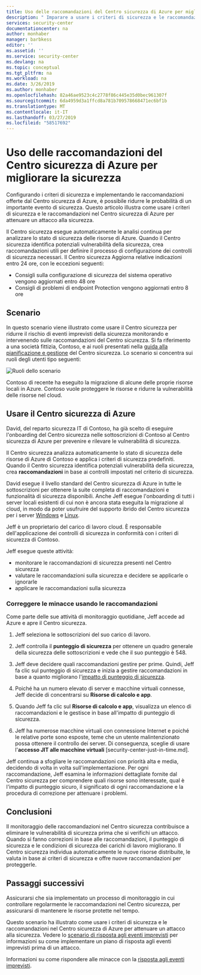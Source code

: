```yaml
---
title: Uso delle raccomandazioni del Centro sicurezza di Azure per migliorare la sicurezza | Microsoft Docs
description: " Imparare a usare i criteri di sicurezza e le raccomandazioni nel Centro sicurezza di Azure per attenuare un attacco alla sicurezza. "
services: security-center
documentationcenter: na
author: monhaber
manager: barbkess
editor: ''
ms.assetid: ''
ms.service: security-center
ms.devlang: na
ms.topic: conceptual
ms.tgt_pltfrm: na
ms.workload: na
ms.date: 3/26/2019
ms.author: monhaber
ms.openlocfilehash: 82a46ae9523c4c2778f86c445e35d0bec961307f
ms.sourcegitcommit: 6da4959d3a1ffcd8a781b709578668471ec6bf1b
ms.translationtype: MT
ms.contentlocale: it-IT
ms.lasthandoff: 03/27/2019
ms.locfileid: "58517692"
---
```

# <a name="use-azure-security-center-recommendations-to-enhance-security"></a>Uso delle raccomandazioni del Centro sicurezza di Azure per migliorare la sicurezza
Configurando i criteri di sicurezza e implementando le raccomandazioni offerte dal Centro sicurezza di Azure, è possibile ridurre le probabilità di un importante evento di sicurezza. Questo articolo illustra come usare i criteri di sicurezza e le raccomandazioni nel Centro sicurezza di Azure per attenuare un attacco alla sicurezza. 

Il Centro sicurezza esegue automaticamente le analisi continua per analizzare lo stato di sicurezza delle risorse di Azure. Quando il Centro sicurezza identifica potenziali vulnerabilità della sicurezza, crea raccomandazioni utili per definire il processo di configurazione dei controlli di sicurezza necessari. Il Centro sicurezza Aggiorna relative indicazioni entro 24 ore, con le eccezioni seguenti:

- Consigli sulla configurazione di sicurezza del sistema operativo vengono aggiornati entro 48 ore
- Consigli di problemi di endpoint Protection vengono aggiornati entro 8 ore

## <a name="scenario"></a>Scenario
In questo scenario viene illustrato come usare il Centro sicurezza per ridurre il rischio di eventi imprevisti della sicurezza monitorando e intervenendo sulle raccomandazioni del Centro sicurezza. Si fa riferimento a una società fittizia, Contoso, e ai ruoli presentati nella [guida alla pianificazione e gestione](security-center-planning-and-operations-guide.md#security-roles-and-access-controls) del Centro sicurezza. Lo scenario si concentra sui ruoli degli utenti tipo seguenti:

![Ruoli dello scenario](./media/security-center-using-recommendations/scenario-roles.png)

Contoso di recente ha eseguito la migrazione di alcune delle proprie risorse locali in Azure. Contoso vuole proteggere le risorse e ridurre la vulnerabilità delle risorse nel cloud.

## <a name="use-azure-security-center"></a>Usare il Centro sicurezza di Azure
David, del reparto sicurezza IT di Contoso, ha già scelto di eseguire l'onboarding del Centro sicurezza nelle sottoscrizioni di Contoso al Centro sicurezza di Azure per prevenire e rilevare le vulnerabilità di sicurezza. 

Il Centro sicurezza analizza automaticamente lo stato di sicurezza delle risorse di Azure di Contoso e applica i criteri di sicurezza predefiniti. Quando il Centro sicurezza identifica potenziali vulnerabilità della sicurezza, crea **raccomandazioni** in base ai controlli impostati nel criterio di sicurezza. 

David esegue il livello standard del Centro sicurezza di Azure in tutte le sottoscrizioni per ottenere la suite completa di raccomandazioni e funzionalità di sicurezza disponibili. Anche Jeff esegue l'onboarding di tutti i server locali esistenti di cui non è ancora stata eseguita la migrazione al cloud, in modo da poter usufruire del supporto ibrido del Centro sicurezza per i server [Windows](quick-onboard-windows-computer.md) e [Linux](quick-onboard-linux-computer.md).

Jeff è un proprietario del carico di lavoro cloud. È responsabile dell'applicazione dei controlli di sicurezza in conformità con i criteri di sicurezza di Contoso. 

Jeff esegue queste attività:

- monitorare le raccomandazioni di sicurezza presenti nel Centro sicurezza
- valutare le raccomandazioni sulla sicurezza e decidere se applicarle o ignorarle
- applicare le raccomandazioni sulla sicurezza

### <a name="remediate-threats-using-recommendations"></a>Correggere le minacce usando le raccomandazioni
Come parte delle sue attività di monitoraggio quotidiane, Jeff accede ad Azure e apre il Centro sicurezza. 

1. Jeff seleziona le sottoscrizioni del suo carico di lavoro.

2. Jeff controlla il **punteggio di sicurezza** per ottenere un quadro generale della sicurezza delle sottoscrizioni e vede che il suo punteggio è 548.

3. Jeff deve decidere quali raccomandazioni gestire per prime. Quindi, Jeff fa clic sul punteggio di sicurezza e inizia a gestire raccomandazioni in base a quanto migliorano l'[impatto di punteggio di sicurezza](security-center-secure-score.md).

4. Poiché ha un numero elevato di server e macchine virtuali connesse, Jeff decide di concentrarsi su **Risorse di calcolo e app**.

5. Quando Jeff fa clic sul **Risorse di calcolo e app**, visualizza un elenco di raccomandazioni e le gestisce in base all'impatto di punteggio di sicurezza.

6. Jeff ha numerose macchine virtuali con connessione Internet e poiché le relative porte sono esposte, teme che un utente malintenzionato possa ottenere il controllo dei server. Di conseguenza, sceglie di usare l'**accesso JIT alle macchine virtuali** [security-center-just-in-time.md].

Jeff continua a sfogliare le raccomandazioni con priorità alta e media, decidendo di volta in volta sull'implementazione. Per ogni raccomandazione, Jeff esamina le informazioni dettagliate fornite dal Centro sicurezza per comprendere quali risorse sono interessate, qual è l'impatto di punteggio sicuro, il significato di ogni raccomandazione e la procedura di correzione per attenuare i problemi.

## <a name="conclusion"></a>Conclusioni
Il monitoraggio delle raccomandazioni nel Centro sicurezza contribuisce a eliminare le vulnerabilità di sicurezza prima che si verifichi un attacco. Quando si fanno correzioni in base alle raccomandazioni, il punteggio di sicurezza e le condizioni di sicurezza dei carichi di lavoro migliorano. Il Centro sicurezza individua automaticamente le nuove risorse distribuite, le valuta in base ai criteri di sicurezza e offre nuove raccomandazioni per proteggerle.


## <a name="next-steps"></a>Passaggi successivi
Assicurarsi che sia implementato un processo di monitoraggio in cui controllare regolarmente le raccomandazioni nel Centro sicurezza, per assicurarsi di mantenere le risorse protette nel tempo.

Questo scenario ha illustrato come usare i criteri di sicurezza e le raccomandazioni nel Centro sicurezza di Azure per attenuare un attacco alla sicurezza. Vedere lo [scenario di risposta agli eventi imprevisti](security-center-incident-response.md) per informazioni su come implementare un piano di risposta agli eventi imprevisti prima di un attacco.

Informazioni su come rispondere alle minacce con la [risposta agli eventi imprevisti](security-center-incident-response.md).
